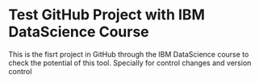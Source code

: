 # Test GitHub Project with IBM DataScience Course
This is the fisrt project in GitHub through the IBM DataScience course to check the potential of this tool. Specially for control changes and version control
